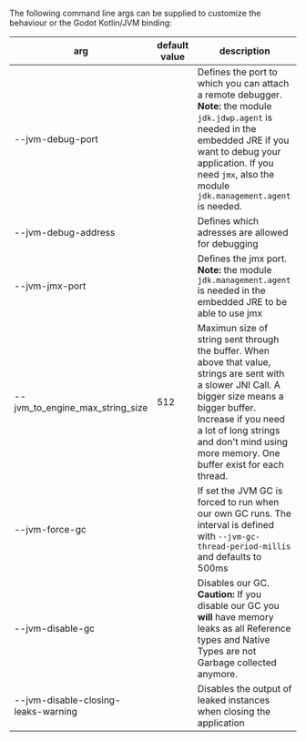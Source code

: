 The following command line args can be supplied to customize the behaviour or the Godot Kotlin/JVM binding:

| arg | default value | description |
| --- | --- | ---|
| --jvm-debug-port | | Defines the port to which you can attach a remote debugger. **Note:** the module `jdk.jdwp.agent` is needed in the embedded JRE if you want to debug your application. If you need `jmx`, also the module `jdk.management.agent` is needed. |
| --jvm-debug-address | | Defines which adresses are allowed for debugging |
| --jvm-jmx-port | | Defines the jmx port. **Note:** the module `jdk.management.agent` is needed in the embedded JRE to be able to use jmx |
| --jvm_to_engine_max_string_size | 512 | Maximun size of string sent through the buffer. When above that value, strings are sent with a slower JNI Call. A bigger size means a bigger buffer. Increase if you need a lot of long strings and don't mind using more memory. One buffer exist for each thread.|
| --jvm-force-gc | | If set the JVM GC is forced to run when our own GC runs. The interval is defined with `--jvm-gc-thread-period-millis` and defaults to 500ms |
| --jvm-disable-gc | | Disables our GC. **Caution:** If you disable our GC you **will** have memory leaks as all Reference types and Native Types are not Garbage collected anymore.
| --jvm-disable-closing-leaks-warning | | Disables the output of leaked instances when closing the application |
